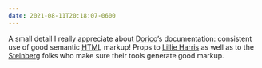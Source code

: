 ```yaml
---
date: 2021-08-11T20:18:07-0600
---
```


A small detail I really appreciate about [Dorico][d]’s documentation: consistent use of good semantic <abbr title="HyperText Markup Language">HTML</abbr> markup! Props to [Lillie Harris][l] as well as to the [Steinberg][s] folks who make sure their tools generate good markup.

[d]: https://www.dorico.com
[l]: https://www.lillieharris.com
[s]: https://www.steinberg.net/en/home.html
